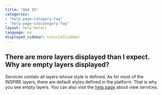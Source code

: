 ```yaml
---
title: "Q&A 19"
categories:
- "help-page-category-faq"
- "help-page-subcategory-faq"
layout: help-detail
language: en
displayed_sidebar: tutorialSidebar
---
```


<h2>There are more layers displayed than I expect. Why are empty layers displayed?</h2>

Services contain all layers whose style is defined. As for most of the INSPIRE layers, there are default styles defined in the platform. 
That is why you see empty layers. 
You can also visit the <a href="../../references/themes/2018-04-07-reference-themes-view-services">help page</a> about view services.

